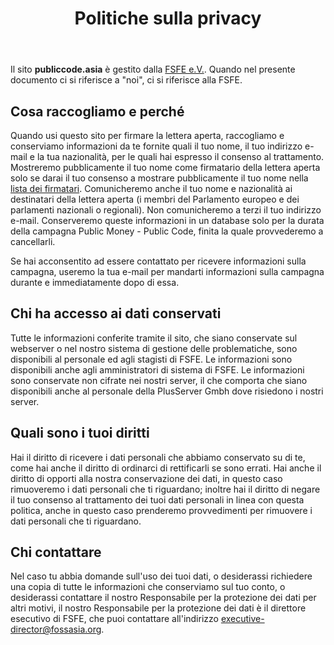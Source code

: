 ﻿---
title: "Politiche sulla privacy"
type: "page"
layout: "subpage"
---

Il sito **publiccode.asia** è gestito dalla [FSFE
e.V.](https://fossasia.org/about/legal/imprint.html). Quando nel presente documento
ci si riferisce a "noi", ci si riferisce alla FSFE.

## Cosa raccogliamo e perché

Quando usi questo sito per firmare la lettera aperta, raccogliamo
e conserviamo informazioni da te fornite quali il tuo nome, il tuo indirizzo e-mail e
la tua nazionalità, per le quali hai espresso il consenso al trattamento. Mostreremo
pubblicamente il tuo nome come firmatario della lettera aperta solo se darai il tuo consenso
a mostrare pubblicamente il tuo nome nella [lista dei firmatari](/openinitiative/all-signatures). Comunicheremo anche
il tuo nome e nazionalità ai destinatari della lettera
aperta (i membri del Parlamento europeo e dei parlamenti nazionali o
regionali). Non comunicheremo a terzi il tuo indirizzo e-mail.
Conserveremo queste informazioni in un database solo per la durata della
campagna Public Money - Public Code, finita la quale provvederemo a cancellarli.

Se hai acconsentito ad essere contattato per ricevere informazioni sulla campagna,
useremo la tua e-mail per mandarti informazioni sulla
campagna durante e immediatamente dopo di essa.

## Chi ha accesso ai dati conservati

Tutte le informazioni conferite tramite il sito, che siano conservate
sul webserver o nel nostro sistema di gestione delle problematiche, sono disponibili al
personale ed agli stagisti di FSFE. Le informazioni sono disponibili anche agli amministratori di sistema di FSFE.
 Le informazioni sono conservate non cifrate nei
nostri server, il che comporta che siano disponibili anche al
personale della PlusServer Gmbh dove risiedono i nostri server.

## Quali sono i tuoi diritti

Hai il diritto di ricevere i dati personali che abbiamo conservato
su di te, come hai anche il diritto di ordinarci di rettificarli se
sono errati. Hai anche il diritto di opporti alla nostra conservazione
dei dati, in questo caso rimuoveremo i dati personali che ti riguardano;
inoltre hai il diritto di negare il tuo consenso al trattamento dei tuoi
dati personali in linea con questa politica, anche in questo caso prenderemo
provvedimenti per rimuovere i dati personali che ti riguardano.

## Chi contattare

Nel caso tu abbia domande sull'uso dei tuoi dati, o desiderassi
richiedere una copia di tutte le informazioni che conserviamo sul tuo conto, o
desiderassi contattare il nostro Responsabile per la protezione dei dati per altri
motivi, il nostro Responsabile per la protezione dei dati è il
direttore esecutivo di FSFE, che puoi contattare all'indirizzo [executive-director@fossasia.org](mailto:executive-director@fossasia.org).
